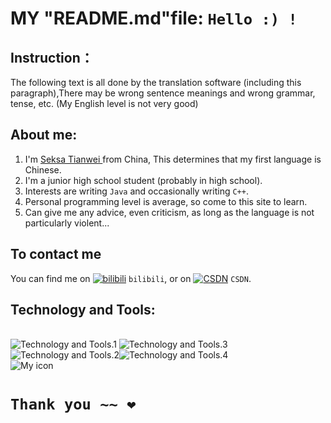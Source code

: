 <!-- Start -->
MY "README.md"file: ` Hello :) ! `
==========================
<!-- FIRST -->
Instruction：
------------------------------
The following text is all done by the translation software (including this paragraph),There may be wrong sentence meanings and wrong grammar, tense, etc. (My English level is not very good)
<!-- about me -->
About me:
------------------------------
1) I'm [ Seksa Tianwei ](https://github.com/766-Tianwei "my page") from China, This determines that my first language is Chinese.<br>
2) I'm a junior high school student (probably in high school).<br>
3) Interests are writing `Java` and occasionally writing `C++`.<br>
4) Personal programming level is average, so come to this site to learn.<br>
5) Can give me any advice, even criticism, as long as the language is not particularly violent...<br>
<!-- contact -->
To contact me
------------------------------
You can find me on [![bilibili][1.2]][1] `bilibili`, or on [![CSDN][2.2]][2] `CSDN`.
<!-- Icons -->

[1.2]: https://s.cn.bing.net/th?id=ODLS.cc3daeaa-44f8-4117-b073-ddba0ec3587c&w=16&h=16&o=6&pid=1.2
[2.2]: https://s.cn.bing.net/th?id=ODLS.f16e3524-4768-4e02-8011-8fba40b30378&w=16&h=16&o=6&pid=1.2
<!-- Links to your social media accounts -->

[1]: https://space.bilibili.com/399567766
[2]: https://blog.csdn.net/mzmzmzmzmzm

<!-- personal technology -->
Technology and Tools:
---
<br>![Technology and Tools.1](https://img.shields.io/badge/JDK-jdk--16.0.1%2B-red)              ![Technology and Tools.3](https://badgen.net/badge/C++/Visual%20Studio%20Code/yellow?icon=Visual%20Studio%20Code)<br>![Technology and Tools.2](https://badgen.net/badge/Java/eclipes/yellow?icon=java)![Technology and Tools.4](https://badgen.net/badge/HTML5/jsp%20file/blue?icon=null)
<br>![My icon](https://avatars.githubusercontent.com/u/97861428?s=400&u=a9fc54970b21850b0d3b539fd7fb96f6eba08ddd&v=4)

<!-- thanks -->
`Thank you ~~ ❤`
===
<!---
766-Tianwei/766-Tianwei is a ✨ special ✨ repository because its `README.md` (this file) appears on your GitHub profile.
You can click the Preview link to take a look at your changes.
--->
